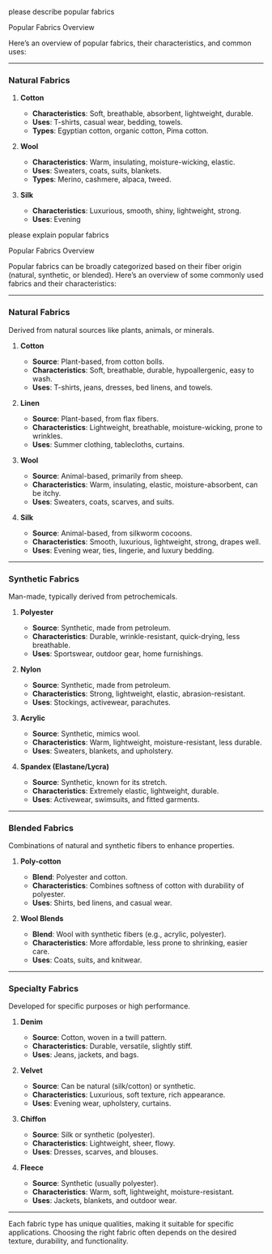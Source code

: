 please describe popular fabrics

Popular Fabrics Overview

Here’s an overview of popular fabrics, their characteristics, and common uses:

---

### **Natural Fabrics**
1. **Cotton**
   - **Characteristics**: Soft, breathable, absorbent, lightweight, durable.
   - **Uses**: T-shirts, casual wear, bedding, towels.
   - **Types**: Egyptian cotton, organic cotton, Pima cotton.

2. **Wool**
   - **Characteristics**: Warm, insulating, moisture-wicking, elastic.
   - **Uses**: Sweaters, coats, suits, blankets.
   - **Types**: Merino, cashmere, alpaca, tweed.

3. **Silk**
   - **Characteristics**: Luxurious, smooth, shiny, lightweight, strong.
   - **Uses**: Evening

please explain popular fabrics

Popular Fabrics Overview



Popular fabrics can be broadly categorized based on their fiber origin (natural, synthetic, or blended). Here’s an overview of some commonly used fabrics and their characteristics:

---

### **Natural Fabrics**
Derived from natural sources like plants, animals, or minerals.

1. **Cotton**  
   - **Source**: Plant-based, from cotton bolls.  
   - **Characteristics**: Soft, breathable, durable, hypoallergenic, easy to wash.  
   - **Uses**: T-shirts, jeans, dresses, bed linens, and towels.

2. **Linen**  
   - **Source**: Plant-based, from flax fibers.  
   - **Characteristics**: Lightweight, breathable, moisture-wicking, prone to wrinkles.  
   - **Uses**: Summer clothing, tablecloths, curtains.

3. **Wool**  
   - **Source**: Animal-based, primarily from sheep.  
   - **Characteristics**: Warm, insulating, elastic, moisture-absorbent, can be itchy.  
   - **Uses**: Sweaters, coats, scarves, and suits.

4. **Silk**  
   - **Source**: Animal-based, from silkworm cocoons.  
   - **Characteristics**: Smooth, luxurious, lightweight, strong, drapes well.  
   - **Uses**: Evening wear, ties, lingerie, and luxury bedding.

---

### **Synthetic Fabrics**
Man-made, typically derived from petrochemicals.

1. **Polyester**  
   - **Source**: Synthetic, made from petroleum.  
   - **Characteristics**: Durable, wrinkle-resistant, quick-drying, less breathable.  
   - **Uses**: Sportswear, outdoor gear, home furnishings.

2. **Nylon**  
   - **Source**: Synthetic, made from petroleum.  
   - **Characteristics**: Strong, lightweight, elastic, abrasion-resistant.  
   - **Uses**: Stockings, activewear, parachutes.

3. **Acrylic**  
   - **Source**: Synthetic, mimics wool.  
   - **Characteristics**: Warm, lightweight, moisture-resistant, less durable.  
   - **Uses**: Sweaters, blankets, and upholstery.

4. **Spandex (Elastane/Lycra)**  
   - **Source**: Synthetic, known for its stretch.  
   - **Characteristics**: Extremely elastic, lightweight, durable.  
   - **Uses**: Activewear, swimsuits, and fitted garments.

---

### **Blended Fabrics**
Combinations of natural and synthetic fibers to enhance properties.

1. **Poly-cotton**  
   - **Blend**: Polyester and cotton.  
   - **Characteristics**: Combines softness of cotton with durability of polyester.  
   - **Uses**: Shirts, bed linens, and casual wear.

2. **Wool Blends**  
   - **Blend**: Wool with synthetic fibers (e.g., acrylic, polyester).  
   - **Characteristics**: More affordable, less prone to shrinking, easier care.  
   - **Uses**: Coats, suits, and knitwear.

---

### **Specialty Fabrics**
Developed for specific purposes or high performance.

1. **Denim**  
   - **Source**: Cotton, woven in a twill pattern.  
   - **Characteristics**: Durable, versatile, slightly stiff.  
   - **Uses**: Jeans, jackets, and bags.

2. **Velvet**  
   - **Source**: Can be natural (silk/cotton) or synthetic.  
   - **Characteristics**: Luxurious, soft texture, rich appearance.  
   - **Uses**: Evening wear, upholstery, curtains.

3. **Chiffon**  
   - **Source**: Silk or synthetic (polyester).  
   - **Characteristics**: Lightweight, sheer, flowy.  
   - **Uses**: Dresses, scarves, and blouses.

4. **Fleece**  
   - **Source**: Synthetic (usually polyester).  
   - **Characteristics**: Warm, soft, lightweight, moisture-resistant.  
   - **Uses**: Jackets, blankets, and outdoor wear.

---

Each fabric type has unique qualities, making it suitable for specific applications. Choosing the right fabric often depends on the desired texture, durability, and functionality.
